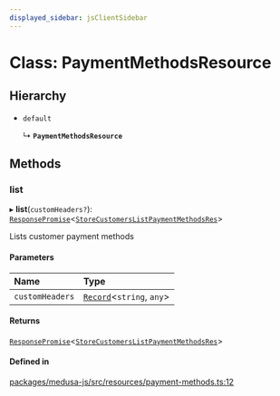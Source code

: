 ```yaml
---
displayed_sidebar: jsClientSidebar
---
```


# Class: PaymentMethodsResource

## Hierarchy

- `default`

  ↳ **`PaymentMethodsResource`**

## Methods

### list

▸ **list**(`customHeaders?`): [`ResponsePromise`](../modules/internal-12.md#responsepromise)<[`StoreCustomersListPaymentMethodsRes`](../modules/internal-8.internal.md#storecustomerslistpaymentmethodsres)\>

Lists customer payment methods

#### Parameters

| Name | Type |
| :------ | :------ |
| `customHeaders` | [`Record`](../modules/internal.md#record)<`string`, `any`\> |

#### Returns

[`ResponsePromise`](../modules/internal-12.md#responsepromise)<[`StoreCustomersListPaymentMethodsRes`](../modules/internal-8.internal.md#storecustomerslistpaymentmethodsres)\>

#### Defined in

[packages/medusa-js/src/resources/payment-methods.ts:12](https://github.com/medusajs/medusa/blob/b38f73726/packages/medusa-js/src/resources/payment-methods.ts#L12)
